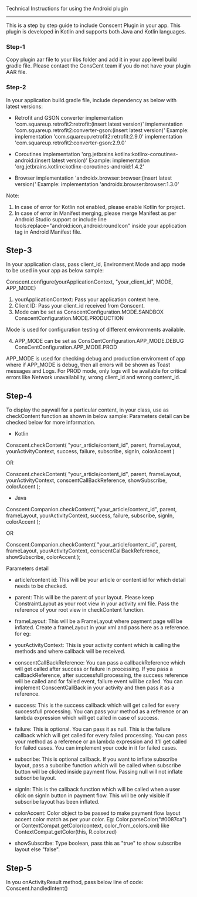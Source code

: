 Technical Instructions for using the Android plugin

---

This is a step by step guide to include Conscent Plugin in your app. This plugin is developed in Kotlin and supports both Java and Kotlin languages.

### Step-1

Copy plugin aar file to your libs folder and add it in your app level build gradle file.
Please contact the ConsCent team if you do not have your plugin AAR file.

### Step-2

In your application build.gradle file, include dependency as below with latest versions:

- Retrofit and GSON converter
  implementation 'com.squareup.retrofit2:retrofit:(insert latest version)'
  implementation 'com.squareup.retrofit2:converter-gson:(insert latest version)'
  Example:
  implementation 'com.squareup.retrofit2:retrofit:2.9.0'
  implementation 'com.squareup.retrofit2:converter-gson:2.9.0'

- Coroutines
  implementation 'org.jetbrains.kotlinx:kotlinx-coroutines-android:(insert latest version)'
  Example:
  implementation 'org.jetbrains.kotlinx:kotlinx-coroutines-android:1.4.2'

- Browser
  implementation 'androidx.browser:browser:(insert latest version)'
  Example:
  implementation 'androidx.browser:browser:1.3.0'

Note:

1. In case of error for Kotlin not enabled, please enable Kotlin for project.
2. In case of error in Manifest merging, please merge Manifest as per Android Studio support or include line tools:replace="android:icon,android:roundIcon" inside your application tag in Android Manifest file.

## Step-3

In your application class, pass client_id, Environment Mode and app mode to be used in your app as below sample:

Conscent.configure(yourApplicationContext, "your_client_id", MODE, APP_MODE)

1. yourApplicationContext: Pass your application context here.
2. Client ID: Pass your client_id received from Conscent.
3. Mode can be set as
   ConscentConfiguration.MODE.SANDBOX
   ConscentConfiguration.MODE.PRODUCTION

Mode is used for configuration testing of different environments available.

4. APP_MODE can be set as
   ConsCentConfiguration.APP_MODE.DEBUG
   ConsCentConfiguration.APP_MODE.PROD

APP_MODE is used for checking debug and production enviroment of app where if APP_MODE is debug, then all errors will be shown as Toast messages and Logs. For PROD mode, only logs will be available for critical errors like Network unavailability, wrong client_id and wrong content_id.

## Step-4

To display the paywall for a particular content, in your class, use as checkContent function as shown in below sample:
Parameters detail can be checked below for more information.

- Kotlin

Conscent.checkContent(
"your_article/content_id",
parent,
frameLayout,
yourActivityContext,
success,
failure,
subscribe,
signIn,
colorAccent
)

OR

Conscent.checkContent(
"your_article/content_id",
parent,
frameLayout,
yourActivityContext,
conscentCallBackReference,
showSubscribe,
colorAccent
);

- Java

Conscent.Companion.checkContent(
"your_article/content_id",
parent,
frameLayout,
yourActivityContext,
success,
failure,
subscribe,
signIn,
colorAccent
);

OR

Conscent.Companion.checkContent(
"your_article/content_id",
parent,
frameLayout,
yourActivityContext,
conscentCallBackReference,
showSubscribe,
colorAccent
);

Parameters detail

- article/content id: This will be your article or content id for which detail needs to be checked.
- parent: This will be the parent of your layout. Please keep ConstraintLayout as your root view in your activity xml file. Pass the reference of your root view in checkContent function.
- frameLayout: This will be a FrameLayout where payment page will be inflated. Create a frameLayout in your xml and pass here as a reference.
  for eg:
  <FrameLayout
          android:id="@+id/frame"
          android:layout_width="match_parent"
          android:layout_height="wrap_content" />

- yourActivityContext: This is your activity content which is calling the methods and where callback will be received.
- conscentCallBackReference: You can pass a callbackReference which will get called after success or failure in processing. If you pass a callbackReference, after successfull processing, the success reference will be called and for failed event, failure event will be called. You can implement ConscentCallBack in your activity and then pass it as a reference.
- success: This is the success callback which will get called for every successfull processing. You can pass your method as a reference or an lambda expression which will get called in case of success.
- failure: This is optional. You can pass it as null. This is the failure callback which will get called for every failed processing. You can pass your method as a reference or an lambda expression and it'll get called for failed cases. You can implement your code in it for failed cases.
- subscribe: This is optional callback. If you want to inflate subscribe layout, pass a subcribe function which will be called when subscribe button will be clicked inside payment flow. Passing null will not inflate subscribe layout.
- signIn: This is the callback function which will be called when a user click on signIn button in payment flow. This will be only visible if subscribe layout has been inflated.
- colorAccent: Color object to be passed to make payment flow layout accent color match as per your color.
  Eg: Color.parseColor("#0087ca") or ContextCompat.getColor(context, color_from_colors.xml) like ContextCompat.getColor(this, R.color.red)
- showSubscribe: Type boolean, pass this as "true" to show subscribe layout else "false".

## Step-5

In you onActivityResult method, pass below line of code:
Conscent.handledIntent()
